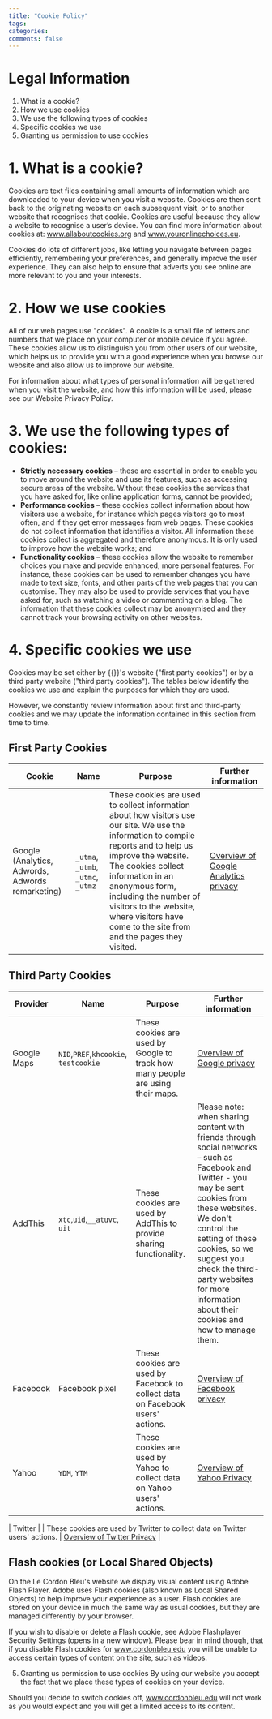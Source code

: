 ```yaml
---
title: "Cookie Policy"
tags:
categories:
comments: false
---
```


# Legal Information

1. What is a cookie?
2. How we use cookies
3. We use the following types of cookies
4. Specific cookies we use
5. Granting us permission to use cookies


# 1.  What is a cookie?
Cookies are text files containing small amounts of information which are downloaded to your device when you visit a website. Cookies are then sent back to the originating website on each subsequent visit, or to another website that recognises that cookie. Cookies are useful because they allow a website to recognise a user’s device. You can find more information about cookies at: www.allaboutcookies.org and www.youronlinechoices.eu.

Cookies do lots of different jobs, like letting you navigate between pages efficiently, remembering your preferences, and generally improve the user experience. They can also help to ensure that adverts you see online are more relevant to you and your interests.



# 2.  How we use cookies
All of our web pages use "cookies". A cookie is a small file of letters and numbers that we place on your computer or mobile device if you agree. These cookies allow us to distinguish you from other users of our website, which helps us to provide you with a good experience when you browse our website and also allow us to improve our website.

For information about what types of personal information will be gathered when you visit the website, and how this information will be used, please see our Website Privacy Policy.



# 3.  We use the following types of cookies:

* **Strictly necessary cookies** – these are essential in order to enable you to move around the website and use its features, such as accessing secure areas of the website. Without these cookies the services that you have asked for, like online application forms, cannot be provided;
* **Performance cookies** – these cookies collect information about how visitors use a website, for instance which pages visitors go to most often, and if they get error messages from web pages. These cookies do not collect information that identifies a visitor. All information these cookies collect is aggregated and therefore anonymous. It is only used to improve how the website works; and
* **Functionality cookies** – these cookies allow the website to remember choices you make and provide enhanced, more personal features. For instance, these cookies can be used to remember changes you have made to text size, fonts, and other parts of the web pages that you can customise. They may also be used to provide services that you have asked for, such as watching a video or commenting on a blog. The information that these cookies collect may be anonymised and they cannot track your browsing activity on other websites.


# 4.  Specific cookies we use
Cookies may be set either by {{}}'s website ("first party cookies") or by a third party website ("third party cookies"). The tables below identify the cookies we use and explain the purposes for which they are used.

However, we constantly review information about first and third-party cookies and we may update the information contained in this section from time to time.

## First Party Cookies

| Cookie | Name | Purpose | Further information |
|--------|------|---------|---------------------|
| Google (Analytics, Adwords, Adwords remarketing) | `_utma`, `_utmb`, `_utmc`, `_utmz` | These cookies are used to collect information about how visitors use our site. We use the information to compile reports and to help us improve the website. The cookies collect information in an anonymous form, including the number of visitors to the website, where visitors have come to the site from and the pages they visited.  | [Overview of Google Analytics privacy](https://support.google.com/analytics/answer/6004245?hl=en) |


## Third Party Cookies

| Provider | Name | Purpose | Further information |
|----------|------|---------|---------------------|
|Google Maps | `NID`,`PREF`,`khcookie`, `testcookie` | These cookies are used by Google to track how many people are using their maps. | [Overview of Google privacy](http://www.google.com/intl/en_uk/policies/privacy/) |
| AddThis | `xtc`,`uid`,`__atuvc`, `uit` | These cookies are used by AddThis to provide sharing functionality. | Please note: when sharing content with friends through social networks – such as Facebook and Twitter - you may be sent cookies from these websites. We don't control the setting of these cookies, so we suggest you check the third-party websites for more information about their cookies and how to manage them. | [Overview of AddThis privacy](http://www.addthis.com/privacy/privacy-policy) |
| Facebook | Facebook pixel | These cookies are used by Facebook to collect data on Facebook users' actions. | [Overview of Facebook privacy](https://en-gb.facebook.com/policy.php) |
| Yahoo  |  `YDM`, `YTM` | These cookies are used by Yahoo to collect data on Yahoo users' actions. | [Overview of Yahoo Privacy](https://policies.yahoo.com/us/en/yahoo/privacy/) |

| Twitter | | These cookies are used by Twitter to collect data on Twitter users' actions. | [Overview of Twitter Privacy](https://twitter.com/privacy?lang=en) |


## Flash cookies (or Local Shared Objects)

On the Le Cordon Bleu's website we display visual content using Adobe Flash Player. Adobe uses Flash cookies (also known as Local Shared Objects) to help improve your experience as a user. Flash cookies are stored on your device in much the same way as usual cookies, but they are managed differently by your browser.

If you wish to disable or delete a Flash cookie, see Adobe Flashplayer Security Settings (opens in a new window). Please bear in mind though, that if you disable Flash cookies for www.cordonbleu.edu you will be unable to access certain types of content on the site, such as videos.



5.  Granting us permission to use cookies
By using our website you accept the fact that we place these types of cookies on your device.

Should you decide to switch cookies off, www.cordonbleu.edu will not work as you would expect and you will get a limited access to its content.

